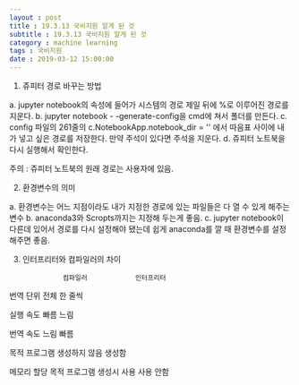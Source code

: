 ```yaml
---
layout : post
title : 19.3.13 국비지원 알게 된 것
subtitle : 19.3.13 국비지원 알게 된 것
category : machine learning 
tags : 국비지원
date : 2019-03-12 15:00:00
---
```



1. 쥬피터 경로 바꾸는 방법

a. jupyter notebook의 속성에 들어가 시스템의 경로 제일 뒤에 %로 이루어진 경로를 지운다.
b. jupyter notebook - -generate-config을 cmd에 쳐서 폴더를 만든다.
c. config 파일의 261줄의 c.NotebookApp.notebook_dir = '' 에서 따음표 사이에 내가 넣고 싶은 경로를 저장한다. 
   만약 주석이 있다면 주석을 지운다. 
d. 쥬피터 노트북을 다시 실행해서 확인한다.

주의 : 쥬피터 노트북의 원래 경로는 사용자에 있음.

2. 환경변수의 의미

a. 환경변수는 어느 지점이라도 내가 지정한 경로에 있는 파일들은 다 열 수 있게 해주는 변수
b. anaconda3와 Scropts까지는 지정해 두는게 좋음.
c. jupyter notebook이 다른데 있어서 경로를 다시 설정해야 됐는데 쉽게 anaconda를 깔 때 환경변수를 설정해주면 좋음.

3. 인터프리터와 컴파일러의 차이

                 컴파일러            인터프리터

번역 단위         전체 				  한 줄씩

실행 속도         빠름                  느림

번역 속도          느림                 빠름 

목적 프로그램   생성하지 않음          생성함
 
메모리 할당    목적 프로그램 생성시 사용    사용 안함
